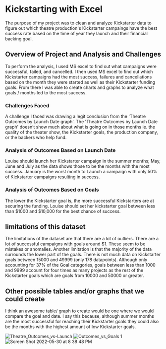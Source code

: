 # Kickstarting with Excel 
The purpose of my project was to clean and analyze Kickstarter data to figure out which theatre production's Kickstarter campaings have the best success rate based on the time of year they launch and their financial backing goal. 
## Overview of Project and Analysis and Challenges
To perform the analysis, I used MS excel to find out what campaigns were successful, failed, and cancelled. I then used MS excel to find out which Kickstarter campaigns had the most success, failures and cancellations based on the month they were started as well as their Kickstarter funding goals. From there I was able to create charts and graphs to analyze what goals / months led to the most success.
### Challenges Faced
A challenge I faced was drawing a legit conclusion from the 'Theatre Outcomes by Launch Date graph'. The 'Theatre Outcomes by Launch Date graph' doesn’t show much about what is going on in those months ie. the quality of the theater show, the Kickstarter goals, the production company, or the backers who help fund. 
### Analysis of Outcomes Based on Launch Date
Louise should launch her Kickstarter campaign in the summer months; May, June and July as the data shows those to be the months with the most success.
January is the worst month to Launch a campaign with only 50% of Kickstarter campaigns resulting in success.
### Analysis of Outcomes Based on Goals
The lower the Kickstarter goal is, the more successful Kickstarters are at securing the funding. 
Louise should set her kickstarter goal between less than $1000 and $10,000 for the best chance of success.
## limitations of this dataset
The limitations of the dataset are that there are a lot of outliers. There are a lot of successful campaigns with goals around $1. These seem to be mistakes or anomalies. Another limitation is that the majority of the data surrounds the lower part of the goals. There is not much data on Kickstarter goals between 15000 and 49999 (only 178 datapoints). Although only accounting for 37% of the Goal categories, goals between less than 1000 and 9999 account for four times as many projects as the rest of the Kickstarter goals which are goals from 10000 and 50000 or greater.
## Other possible tables and/or graphs that we could create
I think an awesome table/ graph to create would be one where we would compare the goal and date. I say this because, although summer months are the most successful for reaching their Kickstarter goals they could also be the months with the highest amount of low Kickstarter goals. 

![Theatre_Outcomes_vs-Launch](https://user-images.githubusercontent.com/106303537/171087979-e21db8cd-ee4a-4e1d-9c86-c1ed088af97b.png)
![Outcomes_vs_Goals 1](https://user-images.githubusercontent.com/106303537/171087988-4a400716-ff1e-4f2f-b480-8c91c7fa8f68.png)
![Screen Shot 2022-05-30 at 8 38 48 PM](https://user-images.githubusercontent.com/106303537/171088048-1b172831-aa24-451a-9bbd-da0aa09ab42e.png)
